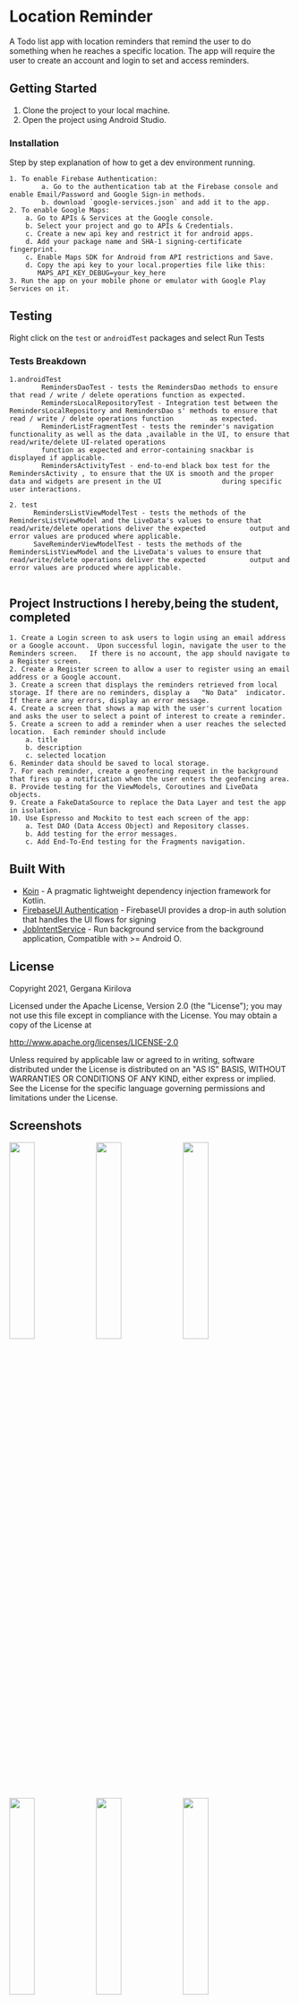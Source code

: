 # Location Reminder

A Todo list app with location reminders that remind the user to do something when he reaches a specific location. The app will require the user to create an account and login to set and access reminders.

## Getting Started

1. Clone the project to your local machine.
2. Open the project using Android Studio.


### Installation

Step by step explanation of how to get a dev environment running.

```
1. To enable Firebase Authentication:
        a. Go to the authentication tab at the Firebase console and enable Email/Password and Google Sign-in methods.
        b. download `google-services.json` and add it to the app.
2. To enable Google Maps:
    a. Go to APIs & Services at the Google console.
    b. Select your project and go to APIs & Credentials.
    c. Create a new api key and restrict it for android apps.
    d. Add your package name and SHA-1 signing-certificate fingerprint.
    c. Enable Maps SDK for Android from API restrictions and Save.
    d. Copy the api key to your local.properties file like this:
       MAPS_API_KEY_DEBUG=your_key_here
3. Run the app on your mobile phone or emulator with Google Play Services on it.
```

## Testing

Right click on the `test` or `androidTest` packages and select Run Tests

### Tests Breakdown


```
1.androidTest
        RemindersDaoTest - tests the RemindersDao methods to ensure that read / write / delete operations function as expected.
        RemindersLocalRepositoryTest - Integration test between the RemindersLocalRepository and RemindersDao s' methods to ensure that read / write / delete operations function         as expected.
        ReminderListFragmentTest - tests the reminder's navigation functionality as well as the data ,available in the UI, to ensure that read/write/delete UI-related operations
        function as expected and error-containing snackbar is displayed if applicable.
        RemindersActivityTest - end-to-end black box test for the RemindersActivity , to ensure that the UX is smooth and the proper data and widgets are present in the UI               during specific user interactions.
        
2. test
      RemindersListViewModelTest - tests the methods of the RemindersListViewModel and the LiveData's values to ensure that read/write/delete operations deliver the expected           output and error values are produced where applicable.
      SaveReminderViewModelTest - tests the methods of the RemindersListViewModel and the LiveData's values to ensure that read/write/delete operations deliver the expected           output and error values are produced where applicable.
      
```

## Project Instructions I hereby,being the student, completed
    1. Create a Login screen to ask users to login using an email address or a Google account.  Upon successful login, navigate the user to the Reminders screen.   If there is no account, the app should navigate to a Register screen.
    2. Create a Register screen to allow a user to register using an email address or a Google account.
    3. Create a screen that displays the reminders retrieved from local storage. If there are no reminders, display a   "No Data"  indicator.  If there are any errors, display an error message.
    4. Create a screen that shows a map with the user's current location and asks the user to select a point of interest to create a reminder.
    5. Create a screen to add a reminder when a user reaches the selected location.  Each reminder should include
        a. title
        b. description
        c. selected location
    6. Reminder data should be saved to local storage.
    7. For each reminder, create a geofencing request in the background that fires up a notification when the user enters the geofencing area.
    8. Provide testing for the ViewModels, Coroutines and LiveData objects.
    9. Create a FakeDataSource to replace the Data Layer and test the app in isolation.
    10. Use Espresso and Mockito to test each screen of the app:
        a. Test DAO (Data Access Object) and Repository classes.
        b. Add testing for the error messages.
        c. Add End-To-End testing for the Fragments navigation.

## Built With

* [Koin](https://github.com/InsertKoinIO/koin) - A pragmatic lightweight dependency injection framework for Kotlin.
* [FirebaseUI Authentication](https://github.com/firebase/FirebaseUI-Android/blob/master/auth/README.md) - FirebaseUI provides a drop-in auth solution that handles the UI flows for signing
* [JobIntentService](https://developer.android.com/reference/androidx/core/app/JobIntentService) - Run background service from the background application, Compatible with >= Android O.

## License

Copyright 2021,  Gergana Kirilova

Licensed under the Apache License, Version 2.0 (the "License");
you may not use this file except in compliance with the License.
You may obtain a copy of the License at

http://www.apache.org/licenses/LICENSE-2.0

Unless required by applicable law or agreed to in writing, software
distributed under the License is distributed on an "AS IS" BASIS,
WITHOUT WARRANTIES OR CONDITIONS OF ANY KIND, either express or implied.
See the License for the specific language governing permissions and
limitations under the License.

## Screenshots

<img src="https://user-images.githubusercontent.com/51824954/147573847-1e116480-ee45-4a84-869a-0df5a7ccf89a.png" width="30%"></img>
<img src="https://user-images.githubusercontent.com/51824954/147573987-56345f2a-7916-4918-8fae-9923a6c066cc.png" width="30%"></img>
<img src="https://user-images.githubusercontent.com/51824954/147574106-3efa449e-1a77-43b6-a73f-7f17a273fb9d.png" width="30%"></img>
<img src="https://user-images.githubusercontent.com/51824954/147574143-0ae41ea3-4fc3-4629-ac7f-70e08eb897d4.png" width="30%"></img>
<img src="https://user-images.githubusercontent.com/51824954/147574252-ec2b9092-3fb5-444a-9f0a-9bf574c5be20.png" width="30%"></img>
<img src="https://user-images.githubusercontent.com/51824954/147574303-30805922-3e2f-420b-9131-2aacd4236641.png" width="30%"></img>
<img src="https://user-images.githubusercontent.com/51824954/147574362-eda8efcf-7cec-4aee-bb2e-68c08e9f2ee9.png" width="30%"></img>
<img src="https://user-images.githubusercontent.com/51824954/147574403-0f119334-7c48-469f-b993-16ef5a5a1dec.png" width="30%"></img>
<img src="https://user-images.githubusercontent.com/51824954/147574461-845befef-cb10-4a14-8958-60fd8e8ff1ea.png" width="30%"></img>
<img src="https://user-images.githubusercontent.com/51824954/147574523-b0832449-37aa-4e45-ba9c-6ad019a1a6c5.png" width="30%"></img>
<img src="https://user-images.githubusercontent.com/51824954/147574586-0edacf76-b8cb-46f0-a1af-30fa5d5e0129.png" width="30%"></img>
<img src="https://user-images.githubusercontent.com/51824954/147574625-126bc90d-5172-4214-8457-0ddd7e67418c.png" width="30%"></img>
<img src="https://user-images.githubusercontent.com/51824954/147574661-c356e8c3-1aeb-4b71-bd67-2dcfdbf12b1b.png" width="30%"></img>
